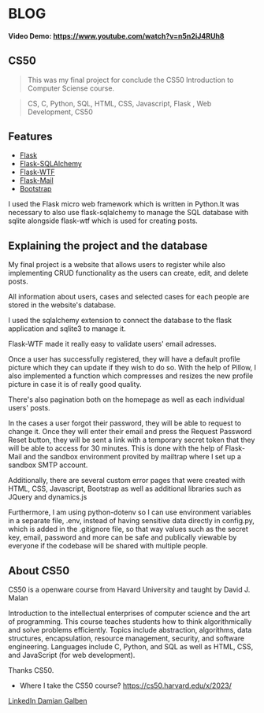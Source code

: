 # BLOG
#### Video Demo:  https://www.youtube.com/watch?v=n5n2iJ4RUh8
## CS50
>This was my final project for conclude the CS50 Introduction to Computer Sciense course.

>CS, C, Python, SQL, HTML, CSS, Javascript, Flask , Web Development, CS50
## Features

- [Flask](https://flask.palletsprojects.com/en/2.2.x/)
- [Flask-SQLAlchemy](https://flask-sqlalchemy.palletsprojects.com/en/3.0.x/)
- [Flask-WTF](https://flask-wtf.readthedocs.io/en/1.0.x/l)
- [Flask-Mail](https://pythonhosted.org/Flask-Mail/)
- [Bootstrap](https://getbootstrap.com/docs/5.2/getting-started/introduction/)

I used the Flask micro web framework which is written in Python.It was necessary to also use flask-sqlalchemy to manage the SQL database with sqlite alongside flask-wtf which is used for creating posts.

## Explaining the project and the database
My final project is a website that allows users to register while also implementing CRUD functionality as the users can create, edit, and delete posts.

All information about users, cases and selected cases for each people are stored in the website's database. 

I used the sqlalchemy extension to connect the database to the flask application and sqlite3 to manage it.

Flask-WTF made it really easy to validate users' email adresses. 

Once a user has successfully registered, they will have a default profile picture which they can update if they wish to do so. With the help of Pillow, I also implemented a function which compresses and resizes the new profile picture in case it is of really good quality.

There's also pagination both on the homepage as well as each individual users' posts.

In the cases a user forgot their password, they will be able to request to change it. Once they will enter their email and press the Request Password Reset button, they will be sent a link with a temporary secret token that they will be able to access for 30 minutes. This is done with the help of Flask-Mail and the sandbox environment provited by mailtrap where I set up a sandbox SMTP account.

Additionally, there are several custom error pages that were created with HTML, CSS, Javascript, Bootstrap as well as additional libraries such as JQuery and dynamics.js

Furthermore, I am using python-dotenv so I can use environment variables in a separate file, .env, instead of having sensitive data directly in config.py, which is added in the .gitignore file, so that way values such as the secret key, email, password and more can be safe and publically viewable by everyone if the codebase will be shared with multiple people.

## About CS50
CS50 is a openware course from Havard University and taught by David J. Malan

Introduction to the intellectual enterprises of computer science and the art of programming. This course teaches students how to think algorithmically and solve problems efficiently. Topics include abstraction, algorithms, data structures, encapsulation, resource management, security, and software engineering. Languages include C, Python, and SQL as well as HTML, CSS, and JavaScript (for web development).

Thanks CS50.

- Where I take the CS50 course?
https://cs50.harvard.edu/x/2023/

[LinkedIn Damian Galben](https://www.linkedin.com/in/damian-g-037380a6/)
